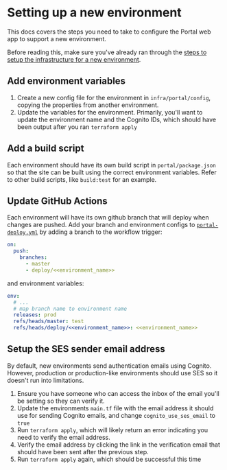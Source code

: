 # Setting up a new environment

This docs covers the steps you need to take to configure the Portal web app to support a new environment.

Before reading this, make sure you've already ran through the [steps to setup the infrastructure for a new environment](../creating-environments.md).

## Add environment variables

1. Create a new config file for the environment in `infra/portal/config`, copying the properties from another environment.
1. Update the variables for the environment. Primarily, you'll want to update the environment name and the Cognito IDs, which should have been output after you ran `terraform apply`

## Add a build script

Each environment should have its own build script in `portal/package.json` so that the site can be built using the correct environment variables. Refer to other build scripts, like `build:test` for an example.

## Update GitHub Actions

Each environment will have its own github branch that will deploy when changes are pushed. Add your branch and environment configs to [`portal-deploy.yml`](../../.github/workflows/portal-deploy.yml) by adding a branch to the workflow trigger:

```yml
on:
  push:
    branches:
      - master
      - deploy/<<environment_name>>
```

and environment variables:

```yml
env:
  # ...
  # map branch name to environment name
  releases: prod
  refs/heads/master: test
  refs/heads/deploy/<<environment_name>>: <<environment_name>>
```

## Setup the SES sender email address

By default, new environments send authentication emails using Cognito. However, production or production-like environments should use SES so it doesn't run into limitations.

1. Ensure you have someone who can access the inbox of the email you'll be setting so they can verify it.
1. Update the environments `main.tf` file with the email address it should use for sending Cognito emails, and change `cognito_use_ses_email` to `true`
1. Run `terraform apply`, which will likely return an error indicating you need to verify the email address.
1. Verify the email address by clicking the link in the verification email that should have been sent after the previous step.
1. Run `terraform apply` again, which should be successful this time
